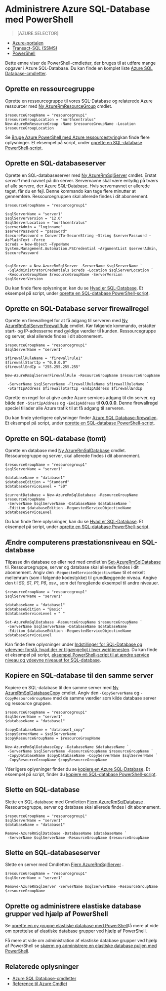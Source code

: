 <properties
    pageTitle="Administrere Azure SQL-Database med PowerShell | Microsoft Azure"
    description="Azure SQL-Database management med PowerShell."
    services="sql-database"
    documentationCenter=""
    authors="stevestein"
    manager="jhubbard"
    editor="monicar"/>

<tags
    ms.service="sql-database"
    ms.workload="data-management"
    ms.tgt_pltfrm="na"
    ms.devlang="na"
    ms.topic="article"
    ms.date="09/13/2016"
    ms.author="sstein"/>

# <a name="manage-azure-sql-database-with-powershell"></a>Administrere Azure SQL-Database med PowerShell


> [AZURE.SELECTOR]
- [Azure-portalen](sql-database-manage-portal.md)
- [Transact-SQL (SSMS)](sql-database-manage-azure-ssms.md)
- [PowerShell](sql-database-manage-powershell.md)

Dette emne viser de PowerShell-cmdletter, der bruges til at udføre mange opgaver i Azure SQL-Database. Du kan finde en komplet liste [Azure SQL Database-cmdletter](https://msdn.microsoft.com/library/mt574084.aspx).


## <a name="create-a-resource-group"></a>Oprette en ressourcegruppe

Oprette en ressourcegruppe til vores SQL-Database og relaterede Azure ressourcer med [Ny AzureRmResourceGroup](https://msdn.microsoft.com/library/azure/mt759837.aspx) cmdlet.

```
$resourceGroupName = "resourcegroup1"
$resourceGroupLocation = "northcentralus"
New-AzureRmResourceGroup -Name $resourceGroupName -Location $resourceGroupLocation
```

Se [Bruge Azure PowerShell med Azure ressourcestyring](../powershell-azure-resource-manager.md)kan finde flere oplysninger.
Et eksempel på script, under [oprette en SQL-database PowerShell-script](sql-database-get-started-powershell.md#create-a-sql-database-powershell-script).

## <a name="create-a-sql-database-server"></a>Oprette en SQL-databaseserver

Oprette en SQL-databaseserver med [Ny AzureRmSqlServer](https://msdn.microsoft.com/library/azure/mt603715.aspx) cmdlet. Erstat *server1* med navnet på din server. Servernavne skal være entydig på tværs af alle servere, der Azure SQL-Database. Hvis servernavnet er allerede taget, får du en fejl. Denne kommando kan tage flere minutter at gennemføre. Ressourcegruppen skal allerede findes i dit abonnement.

```
$resourceGroupName = "resourcegroup1"

$sqlServerName = "server1"
$sqlServerVersion = "12.0"
$sqlServerLocation = "northcentralus"
$serverAdmin = "loginname"
$serverPassword = "password" 
$securePassword = ConvertTo-SecureString –String $serverPassword –AsPlainText -Force
$creds = New-Object –TypeName System.Management.Automation.PSCredential –ArgumentList $serverAdmin, $securePassword
    

$sqlServer = New-AzureRmSqlServer -ServerName $sqlServerName `
 -SqlAdministratorCredentials $creds -Location $sqlServerLocation `
 -ResourceGroupName $resourceGroupName -ServerVersion $sqlServerVersion
```

Du kan finde flere oplysninger, kan du se [Hvad er SQL-Database](sql-database-technical-overview.md). Et eksempel på script, under [oprette en SQL-database PowerShell-script](sql-database-get-started-powershell.md#create-a-sql-database-powershell-script).


## <a name="create-a-sql-database-server-firewall-rule"></a>Oprette en SQL-Database server firewallregel

Oprette en firewallregel for at få adgang til serveren med [Ny AzureRmSqlServerFirewallRule](https://msdn.microsoft.com/library/azure/mt603860.aspx) cmdlet. Kør følgende kommando, erstatter start- og IP-adresserne med gyldige værdier til kunden. Ressourcegruppe og server, skal allerede findes i dit abonnement.

```
$resourceGroupName = "resourcegroup1"
$sqlServerName = "server1"

$firewallRuleName = "firewallrule1"
$firewallStartIp = "0.0.0.0"
$firewallEndIp = "255.255.255.255"

New-AzureRmSqlServerFirewallRule -ResourceGroupName $resourceGroupName `
 -ServerName $sqlServerName -FirewallRuleName $firewallRuleName `
 -StartIpAddress $firewallStartIp -EndIpAddress $firewallEndIp
```

Oprette en regel for at give andre Azure services adgang til din server, og både den `-StartIpAddress` og `-EndIpAddress` til **0.0.0.0**. Denne firewallregel speciel tillader alle Azure trafik til at få adgang til serveren.

Du kan finde yderligere oplysninger finder [Azure SQL Database-firewallen](https://msdn.microsoft.com/library/azure/ee621782.aspx). Et eksempel på script, under [oprette en SQL-database PowerShell-script](sql-database-get-started-powershell.md#create-a-sql-database-powershell-script).


## <a name="create-a-sql-database-blank"></a>Oprette en SQL-database (tomt)

Oprette en database med [Ny AzureRmSqlDatabase](https://msdn.microsoft.com/library/azure/mt619339.aspx) cmdlet. Ressourcegruppe og server, skal allerede findes i dit abonnement. 

```
$resourceGroupName = "resourcegroup1"
$sqlServerName = "server1"

$databaseName = "database1"
$databaseEdition = "Standard"
$databaseServiceLevel = "S0"

$currentDatabase = New-AzureRmSqlDatabase -ResourceGroupName $resourceGroupName `
 -ServerName $sqlServerName -DatabaseName $databaseName `
 -Edition $databaseEdition -RequestedServiceObjectiveName $databaseServiceLevel
```

Du kan finde flere oplysninger, kan du se [Hvad er SQL-Database](sql-database-technical-overview.md). Et eksempel på script, under [oprette en SQL-database PowerShell-script](sql-database-get-started-powershell.md#create-a-sql-database-powershell-script).


## <a name="change-the-performance-level-of-a-sql-database"></a>Ændre computerens præstationsniveau en SQL-database

Tilpasse din database op eller ned med cmdlet'en [Set-AzureRmSqlDatabase](https://msdn.microsoft.com/library/azure/mt619433.aspx) til. Ressourcegruppe, server og database skal allerede findes i dit abonnement. Angiv den `-RequestedServiceObjectiveName` til et enkelt mellemrum (som i følgende kodestykke) til grundlæggende niveau. Angive den til *S0*, *S1*, *P1*, *P6*, osv., som det foregående eksempel til andre niveauer.

```
$resourceGroupName = "resourcegroup1"
$sqlServerName = "server1"

$databaseName = "database1"
$databaseEdition = "Basic"
$databaseServiceLevel = " "

Set-AzureRmSqlDatabase -ResourceGroupName $resourceGroupName `
 -ServerName $sqlServerName -DatabaseName $databaseName `
 -Edition $databaseEdition -RequestedServiceObjectiveName $databaseServiceLevel
```

Kan finde flere oplysninger under [Indstillinger for SQL-Database og ydeevne: forstå, hvad der er tilgængeligt i hver webtjenesten](sql-database-service-tiers.md). Du kan finde et eksempel på script, [eksempel PowerShell-script til at ændre service niveau og ydeevne niveauet for SQL-database](sql-database-scale-up-powershell.md#sample-powershell-script-to-change-the-service-tier-and-performance-level-of-your-sql-database).

## <a name="copy-a-sql-database-to-the-same-server"></a>Kopiere en SQL-database til den samme server

Kopiere en SQL-database til den samme server med [Ny AzureRmSqlDatabaseCopy](https://msdn.microsoft.com/library/azure/mt603644.aspx) cmdlet. Angiv den `-CopyServerName` og `-CopyResourceGroupName` med de samme værdier som kilde database server og ressource gruppen.

```
$resourceGroupName = "resourcegroup1"
$sqlServerName = "server1"
$databaseName = "database1"

$copyDatabaseName = "database1_copy"
$copyServerName = $sqlServerName
$copyResourceGroupName = $resourceGroupName

New-AzureRmSqlDatabaseCopy -DatabaseName $databaseName `
 -ServerName $sqlServerName -ResourceGroupName $resourceGroupName `
 -CopyDatabaseName $copyDatabaseName -CopyServerName $sqlServerName `
 -CopyResourceGroupName $copyResourceGroupName
```

Yderligere oplysninger finder du se [kopiere en Azure SQL-Database](sql-database-copy.md). Et eksempel på script, finder du [kopiere en SQL-database PowerShell-script](sql-database-copy-powershell.md#example-powershell-script).


## <a name="delete-a-sql-database"></a>Slette en SQL-database

Slette en SQL-database med Cmdletten [Fjern AzureRmSqlDatabase](https://msdn.microsoft.com/library/azure/mt619368.aspx) . Ressourcegruppe, server og database skal allerede findes i dit abonnement.

```
$resourceGroupName = "resourcegroup1"
$sqlServerName = "server1"
$databaseName = "database1"

Remove-AzureRmSqlDatabase -DatabaseName $databaseName `
 -ServerName $sqlServerName -ResourceGroupName $resourceGroupName
```

## <a name="delete-a-sql-database-server"></a>Slette en SQL-databaseserver

Slette en server med Cmdletten [Fjern AzureRmSqlServer](https://msdn.microsoft.com/library/azure/mt603488.aspx) .

```
$resourceGroupName = "resourcegroup1"
$sqlServerName = "server1"

Remove-AzureRmSqlServer -ServerName $sqlServerName -ResourceGroupName $resourceGroupName
```

## <a name="create-and-manage-elastic-database-pools-using-powershell"></a>Oprette og administrere elastiske database grupper ved hjælp af PowerShell

Se [oprette en ny gruppe elastiske database med PowerShell](sql-database-elastic-pool-create-powershell.md)få mere at vide om oprettelse af elastiske database grupper ved hjælp af PowerShell.

Få mere at vide om administration af elastiske database grupper ved hjælp af PowerShell se [skærm og administrere en elastiske database puljen med PowerShell](sql-database-elastic-pool-manage-powershell.md).



## <a name="related-information"></a>Relaterede oplysninger

- [Azure SQL Database-cmdletter](https://msdn.microsoft.com/library/azure/mt574084.aspx)
- [Reference til Azure Cmdlet](https://msdn.microsoft.com/library/azure/dn708514.aspx)
